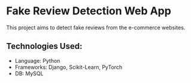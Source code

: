 # Fake Review Detection Web App
This project aims to detect fake reviews from the e-commerce websites.

## Technologies Used:
- Language: Python
- Frameworks: Django, Scikit-Learn, PyTorch
- DB: MySQL


